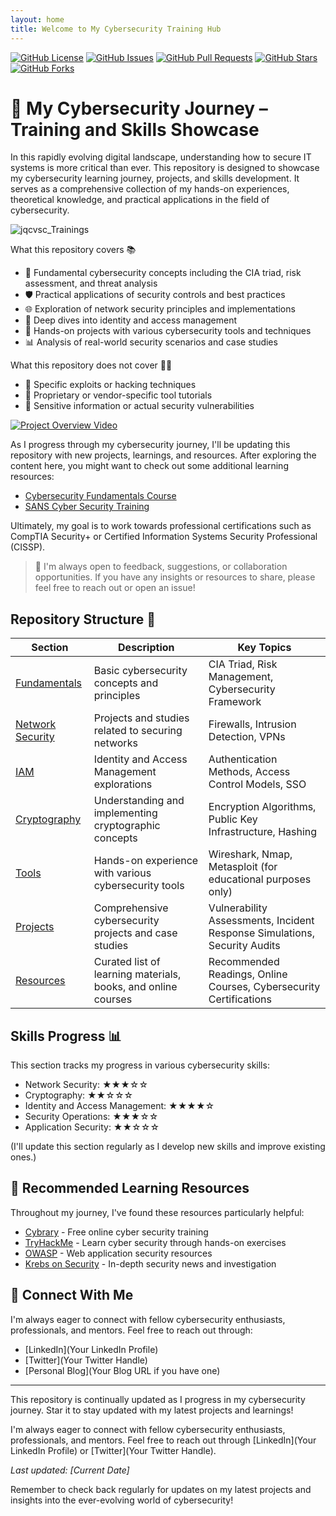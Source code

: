 ```yaml
---
layout: home
title: Welcome to My Cybersecurity Training Hub
---
```


[![GitHub License](https://img.shields.io/github/license/yourusername/your-repo-name)](https://github.com/yourusername/your-repo-name/blob/main/LICENSE)
[![GitHub Issues](https://img.shields.io/github/issues/yourusername/your-repo-name)](https://github.com/yourusername/your-repo-name/issues)
[![GitHub Pull Requests](https://img.shields.io/github/issues-pr/yourusername/your-repo-name)](https://github.com/yourusername/your-repo-name/pulls)
[![GitHub Stars](https://img.shields.io/github/stars/yourusername/your-repo-name)](https://github.com/yourusername/your-repo-name/stargazers)
[![GitHub Forks](https://img.shields.io/github/forks/yourusername/your-repo-name)](https://github.com/yourusername/your-repo-name/network/members)

# 🚀 My Cybersecurity Journey – Training and Skills Showcase

In this rapidly evolving digital landscape, understanding how to secure IT systems is more critical than ever. This repository is designed to showcase my cybersecurity learning journey, projects, and skills development. It serves as a comprehensive collection of my hands-on experiences, theoretical knowledge, and practical applications in the field of cybersecurity.

![jqcvsc_Trainings](https://github.com/user-attachments/assets/47c9663f-39b9-4692-a7fd-50d5dc80f937)


What this repository covers 📚

- 🔐 Fundamental cybersecurity concepts including the CIA triad, risk assessment, and threat analysis
- 🛡️ Practical applications of security controls and best practices
- 🌐 Exploration of network security principles and implementations
- 🔑 Deep dives into identity and access management
- 🔧 Hands-on projects with various cybersecurity tools and techniques
- 📊 Analysis of real-world security scenarios and case studies

What this repository does not cover 🙅‍♂️

- 🚫 Specific exploits or hacking techniques
- 🚫 Proprietary or vendor-specific tool tutorials
- 🚫 Sensitive information or actual security vulnerabilities

[![Project Overview Video](images/video_placeholder.png)](https://youtu.be/your-video-id)

As I progress through my cybersecurity journey, I'll be updating this repository with new projects, learnings, and resources. After exploring the content here, you might want to check out some additional learning resources:

- [Cybersecurity Fundamentals Course](https://www.coursera.org/specializations/intro-cyber-security)
- [SANS Cyber Security Training](https://www.sans.org/cyber-security-courses/)

Ultimately, my goal is to work towards professional certifications such as CompTIA Security+ or Certified Information Systems Security Professional (CISSP).

> 💁 I'm always open to feedback, suggestions, or collaboration opportunities. If you have any insights or resources to share, please feel free to reach out or open an issue!

## Repository Structure 📁

| **Section**                   | **Description**                                                          | **Key Topics**                                                           |
|-------------------------------|---------------------------------------------------------------------------|---------------------------------------------------------------------------|
| [Fundamentals](./fundamentals)| Basic cybersecurity concepts and principles                               | CIA Triad, Risk Management, Cybersecurity Framework                      |
| [Network Security](./network) | Projects and studies related to securing networks                         | Firewalls, Intrusion Detection, VPNs                                     |
| [IAM](./iam)                  | Identity and Access Management explorations                               | Authentication Methods, Access Control Models, SSO                       |
| [Cryptography](./crypto)      | Understanding and implementing cryptographic concepts                     | Encryption Algorithms, Public Key Infrastructure, Hashing                |
| [Tools](./tools)              | Hands-on experience with various cybersecurity tools                      | Wireshark, Nmap, Metasploit (for educational purposes only)              |
| [Projects](./projects)        | Comprehensive cybersecurity projects and case studies                     | Vulnerability Assessments, Incident Response Simulations, Security Audits |
| [Resources](./resources)      | Curated list of learning materials, books, and online courses             | Recommended Readings, Online Courses, Cybersecurity Certifications       |

## Skills Progress 📊

This section tracks my progress in various cybersecurity skills:

- Network Security: ★★★☆☆
- Cryptography: ★★☆☆☆
- Identity and Access Management: ★★★★☆
- Security Operations: ★★★☆☆
- Application Security: ★★☆☆☆

(I'll update this section regularly as I develop new skills and improve existing ones.)

## 🎒 Recommended Learning Resources

Throughout my journey, I've found these resources particularly helpful:

- [Cybrary](https://www.cybrary.it/) - Free online cyber security training
- [TryHackMe](https://tryhackme.com/) - Learn cyber security through hands-on exercises
- [OWASP](https://owasp.org/) - Web application security resources
- [Krebs on Security](https://krebsonsecurity.com/) - In-depth security news and investigation

## 🤝 Connect With Me

I'm always eager to connect with fellow cybersecurity enthusiasts, professionals, and mentors. Feel free to reach out through:

- [LinkedIn](Your LinkedIn Profile)
- [Twitter](Your Twitter Handle)
- [Personal Blog](Your Blog URL if you have one)

---

This repository is continually updated as I progress in my cybersecurity journey. Star it to stay updated with my latest projects and learnings!


I'm always eager to connect with fellow cybersecurity enthusiasts, professionals, and mentors. Feel free to reach out through [LinkedIn](Your LinkedIn Profile) or [Twitter](Your Twitter Handle).


*Last updated: [Current Date]*

Remember to check back regularly for updates on my latest projects and insights into the ever-evolving world of cybersecurity!
